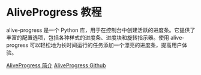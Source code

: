 # AliveProgress 教程

<show-structure depth="2"/>

alive-progress 是一个 Python 库，用于在控制台中创建活跃的进度条。它提供了丰富的配置选项，包括各种样式的进度条、进度块和旋转指示器。使用 alive-progress 可以轻松地为长时间运行的任务添加一个漂亮的进度条，提高用户体验。




<seealso>
<category ref="ref_docs">
    <a href="https://mp.weixin.qq.com/s/lgJzipJ7QnvqXzXvXvM0hA">AliveProgress 简介</a>
</category>
<category ref="ref_github">
    <a href="https://github.com/rsalmei/alive-progress">AliveProgress Github</a>
</category>
<category ref="ref_issues">
</category>
<category ref="ref_hf"></category>
<category ref="ref_ms"></category>
</seealso>